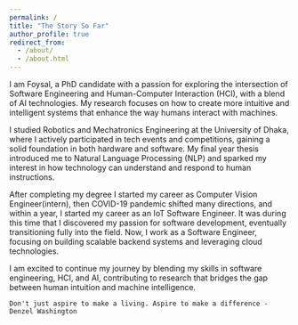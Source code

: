 ```yaml
---
permalink: /
title: "The Story So Far"
author_profile: true
redirect_from: 
  - /about/
  - /about.html
---
```


I am Foysal, a PhD candidate with a passion for exploring the intersection of Software Engineering and Human-Computer Interaction (HCI), with a blend of AI technologies. My research focuses on how to create more intuitive and intelligent systems that enhance the way humans interact with machines.

I studied Robotics and Mechatronics Engineering at the University of Dhaka, where I actively participated in tech events and competitions, gaining a solid foundation in both hardware and software. My final year thesis introduced me to Natural Language Processing (NLP) and sparked my interest in how technology can understand and respond to human instructions.

After completing my degree I started my career as Computer Vision Engineer(intern), then COVID-19 pandemic shifted many directions, and within a year, I started my career as an IoT Software Engineer. It was during this time that I discovered my passion for software development, eventually transitioning fully into the field. Now, I work as a Software Engineer, focusing on building scalable backend systems and leveraging cloud technologies.

I am excited to continue my journey by blending my skills in software engineering, HCI, and AI, contributing to research that bridges the gap between human intuition and machine intelligence.

```Don't just aspire to make a living. Aspire to make a difference - Denzel Washington```